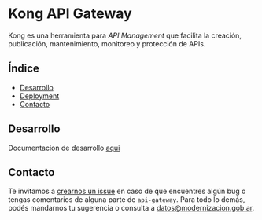 # Kong API Gateway

Kong es una herramienta para *API Management* que facilita la creación, publicación, mantenimiento, monitoreo y protección de APIs.

## Índice
* [Desarrollo](#desarrollo)
* [Deployment](#deployment)
* [Contacto](#contacto)

## Desarrollo

Documentacion de desarrollo [aqui](docs/django.md)

## Contacto
Te invitamos a [crearnos un issue](https://github.com/datosgobar/api-gateway/issues/new?title=Encontre-un-bug-en-api-gateway)
en caso de que encuentres algún bug o tengas comentarios de alguna parte de `api-gateway`. Para todo lo demás, podés mandarnos tu sugerencia o consulta a [datos@modernizacion.gob.ar](mailto:datos@modernizacion.gob.ar).
